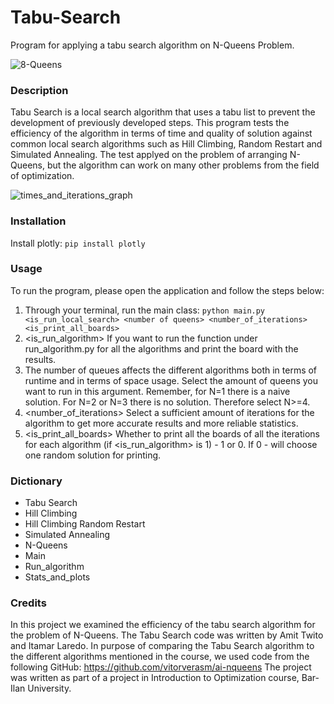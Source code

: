 # Tabu-Search 

Program for applying a tabu search algorithm on N-Queens Problem.

![8-Queens](https://camo.githubusercontent.com/c5cfe4d6754fc02929fe16e8dd0368bd1cc9aaf960c9ab3258a893cd42e63abc/68747470733a2f2f6d69726f2e6d656469756d2e636f6d2f6d61782f3931342f312a53564350326c4970316a667a4a75516e5f51556556672e706e67)

### Description

Tabu Search is a local search algorithm that uses a tabu list to prevent the development of previously developed steps.
This program tests the efficiency of the algorithm in terms of time and quality of solution against common local search algorithms
such as Hill Climbing, Random Restart and Simulated Annealing.
The test applyed on the problem of arranging N-Queens, but the algorithm can work on many other problems from the field of optimization.

![times_and_iterations_graph](https://user-images.githubusercontent.com/60240620/155981841-0f1e6806-12e0-4a85-95e0-6a5cde54123e.png)

### Installation

Install plotly: `pip install plotly`

### Usage

To run the program, please open the application and follow the steps below:
1. Through your terminal, run the main class: `python main.py <is_run_local_search> <number of queens> <number_of_iterations> <is_print_all_boards>`
2. <is_run_algorithm> If you want to run the function under run_algorithm.py for all the algorithms and print the board with the results.
3. <number of queens> The number of queues affects the different algorithms both in terms of runtime and in terms of space usage.
  Select the amount of queens you want to run in this argument. Remember, for N=1 there is a naive solution.
  For N=2 or N=3 there is no solution. Therefore select N>=4.
4. <number_of_iterations> Select a sufficient amount of iterations for the algorithm to get more accurate results and more reliable statistics.
5. <is_print_all_boards> Whether to print all the boards of all the iterations for each algorithm (if <is_run_algorithm> is 1) - 1 or 0. If 0 - will choose one random solution for printing.

 
### Dictionary
 
* Tabu Search
* Hill Climbing
* Hill Climbing Random Restart  
* Simulated Annealing  
* N-Queens  
* Main
* Run_algorithm
* Stats_and_plots

### Credits
  
In this project we examined the efficiency of the tabu search algorithm for the problem of N-Queens.
The Tabu Search code was written by Amit Twito and Itamar Laredo.
In purpose of comparing the Tabu Search algorithm to the different algorithms mentioned in the course, we used code from the following GitHub:
https://github.com/vitorverasm/ai-nqueens
The project was written as part of a project in Introduction to Optimization course, Bar-Ilan University.
